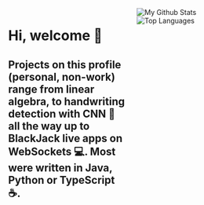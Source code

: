 <div style="display: flex; align-items: flex-start;">

  <!-- Text Section -->
  <div style="flex: 1; margin-right: 20px;">
    <h1>
      Hi, welcome 🙌
    </h1>
    <h2>
      Projects on this profile (personal, non-work) range from linear algebra, to handwriting detection with CNN 🤖 all the way up to BlackJack live apps on WebSockets 💻.
      Most were written in Java, Python or TypeScript ☕️.
    </h2>
  </div>

  <!-- Images Section -->
  <div style="flex: 1;">
    <img align="center" src="https://github-readme-stats.vercel.app/api?username=sebastianmihai01&include_all_commits=true&count_private=true&show_icons=true&line_height=20&title_color=2B5BBD&icon_color=1124BB&text_color=A1A1A1&bg_color=0,000000,130F40" alt="My Github Stats"/>
    <br/>
    <img src="https://github-readme-stats.vercel.app/api/top-langs?username=sebastianmihai01&show_icons=true&locale=en&layout=compact&theme=chartreuse-dark" alt="Top Languages"/>
  </div>

</div>
